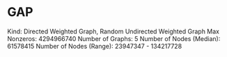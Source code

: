 # GAP

Kind: Directed Weighted Graph, Random Undirected Weighted Graph
Max Nonzeros: 4294966740
Number of Graphs: 5
Number of Nodes (Median): 61578415
Number of Nodes (Range): 23947347 - 134217728